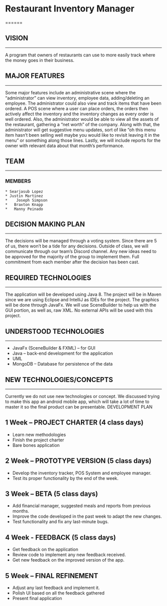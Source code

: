  # Restaurant Inventory Manager
======
## VISION
------
A program that owners of restaurants can use to more easily track where the money goes in their business.

## MAJOR FEATURES
------
Some major features include an administrative scene where the “administrator” can view inventory, employee data, adding/deleting an employee. The administrator could also view and track items that have been ordered. A POS scene where a user can place orders, the orders then actively affect the inventory and the inventory changes as every order is well ordered. Also, the administrator would be able to view all the assets of the restaurant, gathering a “net worth” of the company. Along with that, the administrator will get suggestive menu updates, sort of like “oh this menu item hasn’t been selling well maybe you would like to revisit leaving it in the menu” or something along those lines. Lastly, we will include reports for the owner with relevant data about that month’s performance.

## TEAM
------
  ### MEMBERS
    * Searjasub Lopez
    * Justin Martinez
    *	 Joseph Simpson
    *	Braxton Knapp
    *	Manny Peinado

## DECISION MAKING PLAN
------
The decisions will be managed through a voting system. Since there are 5 of us, there won’t be a tide for any decisions. Outside of class, we will communicate through our team’s Discord channel. Any new ideas need to be approved for the majority of the group to implement them. Full commitment from each member after the decision has been cast.
  
## REQUIRED TECHNOLOGIES
------
The application will be developed using Java 8. The project will be in Maven since we are using Eclipse and IntelliJ as IDEs for the project. The graphics will be done through JavaFx. We will use SceneBuilder to help us with the GUI portion, as well as, raw XML. No external APIs will be used with this project.

## UNDERSTOOD TECHNOLOGIES
------
  *	JavaFx (SceneBuilder & FXML) – for GUI
  *	Java – back-end development for the application
  *	UML
  *	MongoDB – Database for persistence of the data

## NEW TECHNOLOGIES/CONCEPTS
------
Currently we do not use new technologies or concept. We discussed trying to make this app an android mobile app, which will take a lot of time to master it so the final product can be presentable.
DEVELOPMENT PLAN

## 1 Week – PROJECT CHARTER (4 class days)
  *	Learn new methodologies
  *	Finish the project charter
  *	Bare bones application
## 2 Week – PROTOTYPE  VERSION (5 class days) 
  *	Develop the inventory tracker, POS System and employee manager.
  *	Test its proper functionality by the end of the week.
## 3 Week – BETA (5 class days)
  *	Add financial manager, suggested meals  and reports from previous months.
  *	Improve the code developed in the past week to adapt the new changes.
  *	Test functionality and fix any last-minute bugs.
## 4 Week - FEEDBACK (5 class days)
  *	Get feedback on the application
  *	Review code to implement any new feedback received.
  *	Get new feedback on the improved version of the app.
## 5 Week – FINAL REFINEMENT
  *	Adjust any last feedback and implement it.
  *	Polish UI based on all the feedback gathered
  *	Present final application
